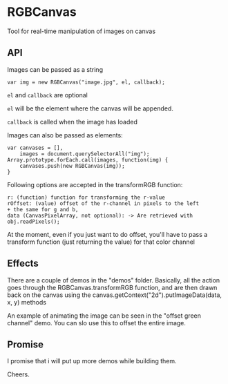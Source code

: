 RGBCanvas
=====

Tool for real-time manipulation of images on canvas

API
---

Images can be passed as a string  

    var img = new RGBCanvas("image.jpg", el, callback);

`el` and `callback` are optional

`el` will be the element where the canvas will be appended.

`callback` is called when the image has loaded

Images can also be passed as elements: 

    var canvases = [],
        images = document.querySelectorAll("img");
    Array.prototype.forEach.call(images, function(img) {
        canvases.push(new RGBCanvas(img));
    }
    
Following options are accepted in the transformRGB function:

    r: (function) function for transforming the r-value
    rOffset: (value) offset of the r-channel in pixels to the left
    + the same for g and b,
    data (CanvasPixelArray, not optional): -> Are retrieved with obj.readPixels();

At the moment, even if you just want to do offset, you'll have to pass a transform function (just returning the value) for that color channel



Effects
-----

There are a couple of demos in the "demos" folder. Basically, all the action
goes through the RGBCanvas.transformRGB function, and are then drawn back on
the canvas using the canvas.getContext("2d").putImageData(data, x, y) methods

An example of animating the image can be seen in the "offset green channel"
demo. You can slo use this to offset the entire image.

Promise
----

I promise that i will put up more demos while building them.

Cheers.


